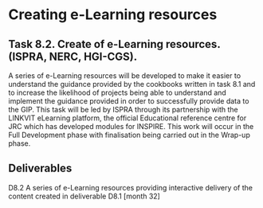 # Creating e-Learning resources

## Task 8.2. Create of e-Learning resources. (ISPRA, NERC, HGI-CGS). 

A series of e-Learning resources will be developed to make it easier to understand the guidance provided by the cookbooks written in task 8.1 and to increase the likelihood of projects being able to understand and implement the guidance provided in order to successfully provide data to the GIP. This task will be led by ISPRA through its partnership with the LINKVIT eLearning platform, the official Educational reference centre for JRC which has developed modules for INSPIRE.
This work will occur in the Full Development phase with finalisation being carried out in the Wrap-up phase.

## Deliverables

D8.2 A series of e-Learning resources providing interactive delivery of the content created in deliverable D8.1 [month 32]
